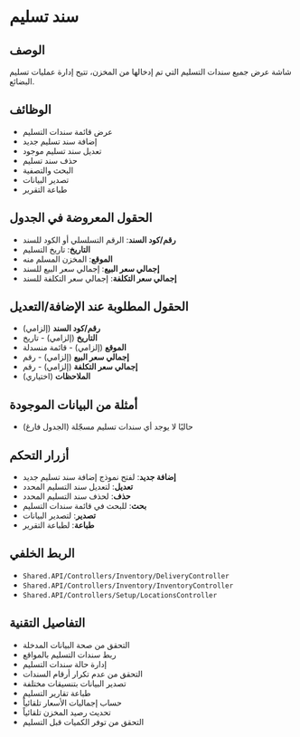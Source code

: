 # سند تسليم

## الوصف
شاشة عرض جميع سندات التسليم التي تم إدخالها من المخزن، تتيح إدارة عمليات تسليم البضائع.

## الوظائف
- عرض قائمة سندات التسليم
- إضافة سند تسليم جديد
- تعديل سند تسليم موجود
- حذف سند تسليم
- البحث والتصفية
- تصدير البيانات
- طباعة التقرير

## الحقول المعروضة في الجدول
- **رقم/كود السند**: الرقم التسلسلي أو الكود للسند
- **التاريخ**: تاريخ التسليم
- **الموقع**: المخزن المسلم منه
- **إجمالي سعر البيع**: إجمالي سعر البيع للسند
- **إجمالي سعر التكلفة**: إجمالي سعر التكلفة للسند

## الحقول المطلوبة عند الإضافة/التعديل
- **رقم/كود السند** (إلزامي)
- **التاريخ** (إلزامي) - تاريخ
- **الموقع** (إلزامي) - قائمة منسدلة
- **إجمالي سعر البيع** (إلزامي) - رقم
- **إجمالي سعر التكلفة** (إلزامي) - رقم
- **الملاحظات** (اختياري)

## أمثلة من البيانات الموجودة
- حاليًا لا يوجد أي سندات تسليم مسجّلة (الجدول فارغ)

## أزرار التحكم
- **إضافة جديد**: لفتح نموذج إضافة سند تسليم جديد
- **تعديل**: لتعديل سند التسليم المحدد
- **حذف**: لحذف سند التسليم المحدد
- **بحث**: للبحث في قائمة سندات التسليم
- **تصدير**: لتصدير البيانات
- **طباعة**: لطباعة التقرير

## الربط الخلفي
- `Shared.API/Controllers/Inventory/DeliveryController`
- `Shared.API/Controllers/Inventory/InventoryController`
- `Shared.API/Controllers/Setup/LocationsController`

## التفاصيل التقنية
- التحقق من صحة البيانات المدخلة
- ربط سندات التسليم بالمواقع
- إدارة حالة سندات التسليم
- التحقق من عدم تكرار أرقام السندات
- تصدير البيانات بتنسيقات مختلفة
- طباعة تقارير التسليم
- حساب إجماليات الأسعار تلقائياً
- تحديث رصيد المخزن تلقائياً
- التحقق من توفر الكميات قبل التسليم
